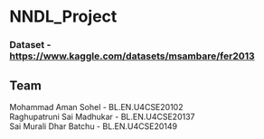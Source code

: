 # NNDL_Project
### Dataset - https://www.kaggle.com/datasets/msambare/fer2013
## Team 
Mohammad Aman Sohel - BL.EN.U4CSE20102 <br>
Raghupatruni Sai Madhukar - BL.EN.U4CSE20137 <br>
Sai Murali Dhar Batchu - BL.EN.U4CSE20149 <br>
